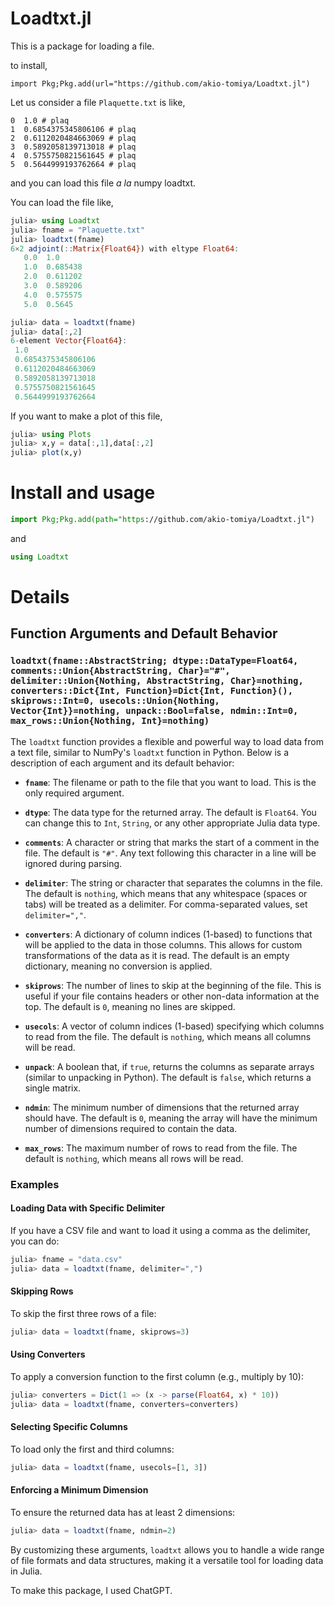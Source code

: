 # Loadtxt.jl
This is a package for loading a file.

to install,
```
import Pkg;Pkg.add(url="https://github.com/akio-tomiya/Loadtxt.jl")
```

Let us consider a file ``Plaquette.txt`` is like,
```
0  1.0 # plaq
1  0.6854375345806106 # plaq
2  0.6112020484663069 # plaq
3  0.5892058139713018 # plaq
4  0.5755750821561645 # plaq
5  0.5644999193762664 # plaq
```
and you can load this file *a la* numpy loadtxt.

You can load the file like,
```julia
julia> using Loadtxt
julia> fname = "Plaquette.txt"
julia> loadtxt(fname)
6×2 adjoint(::Matrix{Float64}) with eltype Float64:
   0.0  1.0
   1.0  0.685438
   2.0  0.611202
   3.0  0.589206
   4.0  0.575575
   5.0  0.5645
```

```julia
julia> data = loadtxt(fname)
julia> data[:,2]
6-element Vector{Float64}:
 1.0
 0.6854375345806106
 0.6112020484663069
 0.5892058139713018
 0.5755750821561645
 0.5644999193762664
```

If you want to make a plot of this file,
```julia
julia> using Plots
julia> x,y = data[:,1],data[:,2]
julia> plot(x,y)
```

# Install and usage
```julia
import Pkg;Pkg.add(path="https://github.com/akio-tomiya/Loadtxt.jl")
```
and
```julia
using Loadtxt
```

# Details

## Function Arguments and Default Behavior

### `loadtxt(fname::AbstractString; dtype::DataType=Float64, comments::Union{AbstractString, Char}="#", delimiter::Union{Nothing, AbstractString, Char}=nothing, converters::Dict{Int, Function}=Dict{Int, Function}(), skiprows::Int=0, usecols::Union{Nothing, Vector{Int}}=nothing, unpack::Bool=false, ndmin::Int=0, max_rows::Union{Nothing, Int}=nothing)`

The `loadtxt` function provides a flexible and powerful way to load data from a text file, similar to NumPy's `loadtxt` function in Python. Below is a description of each argument and its default behavior:

- **`fname`**: The filename or path to the file that you want to load. This is the only required argument.
  
- **`dtype`**: The data type for the returned array. The default is `Float64`. You can change this to `Int`, `String`, or any other appropriate Julia data type.
  
- **`comments`**: A character or string that marks the start of a comment in the file. The default is `"#"`. Any text following this character in a line will be ignored during parsing.

- **`delimiter`**: The string or character that separates the columns in the file. The default is `nothing`, which means that any whitespace (spaces or tabs) will be treated as a delimiter. For comma-separated values, set `delimiter=","`.

- **`converters`**: A dictionary of column indices (1-based) to functions that will be applied to the data in those columns. This allows for custom transformations of the data as it is read. The default is an empty dictionary, meaning no conversion is applied.

- **`skiprows`**: The number of lines to skip at the beginning of the file. This is useful if your file contains headers or other non-data information at the top. The default is `0`, meaning no lines are skipped.

- **`usecols`**: A vector of column indices (1-based) specifying which columns to read from the file. The default is `nothing`, which means all columns will be read.

- **`unpack`**: A boolean that, if `true`, returns the columns as separate arrays (similar to unpacking in Python). The default is `false`, which returns a single matrix.

- **`ndmin`**: The minimum number of dimensions that the returned array should have. The default is `0`, meaning the array will have the minimum number of dimensions required to contain the data.

- **`max_rows`**: The maximum number of rows to read from the file. The default is `nothing`, which means all rows will be read.

### Examples

#### Loading Data with Specific Delimiter
If you have a CSV file and want to load it using a comma as the delimiter, you can do:

```julia
julia> fname = "data.csv"
julia> data = loadtxt(fname, delimiter=",")
```

#### Skipping Rows
To skip the first three rows of a file:

```julia
julia> data = loadtxt(fname, skiprows=3)
```

#### Using Converters
To apply a conversion function to the first column (e.g., multiply by 10):

```julia
julia> converters = Dict(1 => (x -> parse(Float64, x) * 10))
julia> data = loadtxt(fname, converters=converters)
```

#### Selecting Specific Columns
To load only the first and third columns:

```julia
julia> data = loadtxt(fname, usecols=[1, 3])
```

#### Enforcing a Minimum Dimension
To ensure the returned data has at least 2 dimensions:

```julia
julia> data = loadtxt(fname, ndmin=2)
```

By customizing these arguments, `loadtxt` allows you to handle a wide range of file formats and data structures, making it a versatile tool for loading data in Julia.

To make this package, I used ChatGPT.
